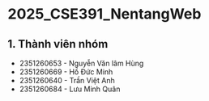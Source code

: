 # 2025_CSE391_NentangWeb
## 1. Thành viên nhóm
- 2351260653 - Nguyễn Văn lâm Hùng
- 2351260669 - Hồ Đức Minh
- 2351260640 - Trần Việt Anh
- 2351260684 - Lưu Minh Quân

